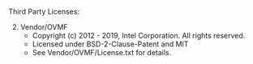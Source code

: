 Third Party Licenses:

2. Vendor/OVMF
    * Copyright (c) 2012 - 2019, Intel Corporation. All rights reserved.
    * Licensed under BSD-2-Clause-Patent and MIT
    * See Vendor/OVMF/License.txt for details.